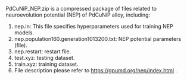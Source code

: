 PdCuNiP_NEP.zip is a compressed package of files related to neuroevolution potential (NEP) of PdCuNiP alloy, including:
1. nep.in:    This file specifies hyperparameters used for training NEP models.
2. nep.population160.generation1013200.txt:    NEP potential parameters (file).
3. nep.restart:    restart file.
4. test.xyz:    testing dataset.
5. train.xyz:    training dataset. 
6. File description please refer to https://gpumd.org/nep/index.html .
